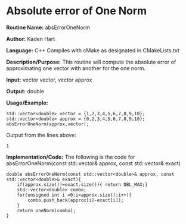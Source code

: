 # Absolute error of One Norm

**Routine Name:**           absErrorOneNorm

**Author:** Kaden Hart

**Language:** C++ Compiles with cMake as designated in CMakeLists.txt

**Description/Purpose:** This routine will compute the absolute error of approximating one vector with another for the one norm.

**Input:** vector<double> vector, vector<double> approx

**Output:** double

**Usage/Example:**  

    std::vector<double> vector = {1,2,3,4,5,6,7,8,9,10};
    std::vector<double> approx = {0,2,3,4,5,6,7,8,9,10};
    absErrorOneNorm(approx,vector);


Output from the lines above:

    1

**Implementation/Code:** The following is the code for absErrorOneNorm(const std::vector<double>& approx, const std::vector<double>& exact)

    double absErrorOneNorm(const std::vector<double>& approx, const std::vector<double>& exact){
        if(approx.size()!=exact.size()){ return DBL_MAX;}
        std::vector<double> combo;
        for(unsigned int i =0;i<approx.size();i++){
            combo.push_back(approx[i]-exact[i]);
        }
        return oneNorm(combo);
    }
